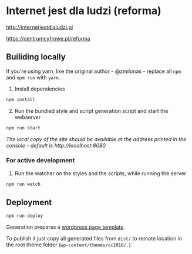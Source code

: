 # Internet jest dla ludzi (reforma)

http://internetjestdlaludzi.pl

https://centrumcyfrowe.pl/reforma

## Builiding locally

If you're using yarn, like the original author - @zmilonas - replace all `npm` and `npm run` with `yarn`.

1. Install dependencies
```sh
npm install
```

2. Run the bundled style and script generation script and start the webserver
```sh
npm run start
```

*The local copy of the site should be available at the address printed in the console - default is http://localhost:8080*

### For active development

1. Run the watcher on the styles and the scripts, while running the server
```sh
npm run watch
```

## Deployment

```sh
npm run deploy
```

Generation prepares a [wordpress page template](https://developer.wordpress.org/themes/template-files-section/page-template-files/).

To publish it just copy all generated files from `dist/` to remote location in the root theme folder (`wp-content/themes/cc2018/.`).
